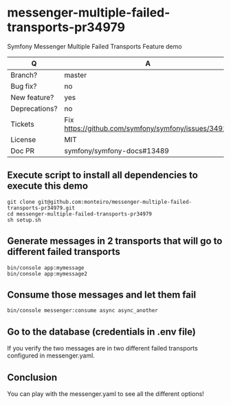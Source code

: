 # messenger-multiple-failed-transports-pr34979
Symfony Messenger Multiple Failed Transports Feature demo

| Q             | A
| ------------- | ---
| Branch?       | master
| Bug fix?      | no
| New feature?  | yes <!-- please update src/**/CHANGELOG.md files -->
| Deprecations? | no <!-- please update UPGRADE-*.md and src/**/CHANGELOG.md files -->
| Tickets       | Fix https://github.com/symfony/symfony/issues/34911
| License       | MIT
| Doc PR        | symfony/symfony-docs#13489

## Execute script to install all dependencies to execute this demo

```
git clone git@github.com:monteiro/messenger-multiple-failed-transports-pr34979.git
cd messenger-multiple-failed-transports-pr34979
sh setup.sh
```

## Generate messages in 2 transports that will go to different failed transports

```
bin/console app:mymessage
bin/console app:mymessage2
```

## Consume those messages and let them fail

```
bin/console messenger:consume async async_another
```

 

## Go to the database (credentials in .env file)

If you verify the two messages are in two different failed transports configured in messenger.yaml.

## Conclusion

You can play with the messenger.yaml to see all the different options!
